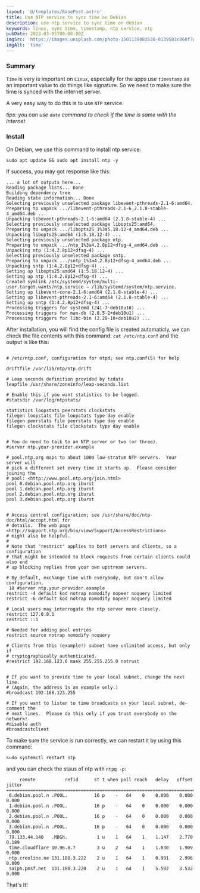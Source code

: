 ```yaml
---
layout: '@/templates/BasePost.astro'
title: Use NTP service to sync time on Debian
description: use ntp service to sync time on debian
keywords: linux, sync time, timestamp, ntp service, ntp
pubDate: 2023-03-05T00:00:00Z
imgSrc: 'https://images.unsplash.com/photo-1501139083538-0139583c060f?w=800&auto=format&fit=crop&q=60&ixlib=rb-4.0.3&ixid=M3wxMjA3fDB8MHxzZWFyY2h8Mnx8dGltZXxlbnwwfHwwfHx8MA%3D%3D'
imgAlt: 'time'
---
```



### Summary

`Time` is very is important on `Linux`, especially for the apps use `timestamp` as an important value to do things like signature. So we need to make sure the time is synced with the internet server.

A very easy way to do this is to use `NTP` service.

_tips: you can use `date` command to check if the time is same with the internet_

### Install

On Debian, we use this command to install ntp service:

```
sudo apt update && sudo apt install ntp -y
```

If success, you may got response like this:

```
... a lot of outputs here...
Reading package lists... Done
Building dependency tree
Reading state information... Done
Selecting previously unselected package libevent-pthreads-2.1-6:amd64.
Preparing to unpack .../libevent-pthreads-2.1-6_2.1.8-stable-4_amd64.deb ...
Unpacking libevent-pthreads-2.1-6:amd64 (2.1.8-stable-4) ...
Selecting previously unselected package libopts25:amd64.
Preparing to unpack .../libopts25_1%3a5.18.12-4_amd64.deb ...
Unpacking libopts25:amd64 (1:5.18.12-4) ...
Selecting previously unselected package ntp.
Preparing to unpack .../ntp_1%3a4.2.8p12+dfsg-4_amd64.deb ...
Unpacking ntp (1:4.2.8p12+dfsg-4) ...
Selecting previously unselected package sntp.
Preparing to unpack .../sntp_1%3a4.2.8p12+dfsg-4_amd64.deb ...
Unpacking sntp (1:4.2.8p12+dfsg-4) ...
Setting up libopts25:amd64 (1:5.18.12-4) ...
Setting up ntp (1:4.2.8p12+dfsg-4) ...
Created symlink /etc/systemd/system/multi-user.target.wants/ntp.service → /lib/systemd/system/ntp.service.
Setting up libevent-core-2.1-6:amd64 (2.1.8-stable-4) ...
Setting up libevent-pthreads-2.1-6:amd64 (2.1.8-stable-4) ...
Setting up sntp (1:4.2.8p12+dfsg-4) ...
Processing triggers for systemd (241-7~deb10u10) ...
Processing triggers for man-db (2.8.5-2+deb10u1) ...
Processing triggers for libc-bin (2.28-10+deb10u2) ...

```

After installation, you will find the config file is created automaticly, we can check the file contents with this command: `cat /etc/ntp.conf` and the output is like this:

```

# /etc/ntp.conf, configuration for ntpd; see ntp.conf(5) for help

driftfile /var/lib/ntp/ntp.drift

# Leap seconds definition provided by tzdata
leapfile /usr/share/zoneinfo/leap-seconds.list

# Enable this if you want statistics to be logged.
#statsdir /var/log/ntpstats/

statistics loopstats peerstats clockstats
filegen loopstats file loopstats type day enable
filegen peerstats file peerstats type day enable
filegen clockstats file clockstats type day enable


# You do need to talk to an NTP server or two (or three).
#server ntp.your-provider.example

# pool.ntp.org maps to about 1000 low-stratum NTP servers.  Your server will
# pick a different set every time it starts up.  Please consider joining the
# pool: <http://www.pool.ntp.org/join.html>
pool 0.debian.pool.ntp.org iburst
pool 1.debian.pool.ntp.org iburst
pool 2.debian.pool.ntp.org iburst
pool 3.debian.pool.ntp.org iburst


# Access control configuration; see /usr/share/doc/ntp-doc/html/accopt.html for
# details.  The web page <http://support.ntp.org/bin/view/Support/AccessRestrictions>
# might also be helpful.
#
# Note that "restrict" applies to both servers and clients, so a configuration
# that might be intended to block requests from certain clients could also end
# up blocking replies from your own upstream servers.

# By default, exchange time with everybody, but don't allow configuration.
 18 #server ntp.your-provider.example
restrict -4 default kod notrap nomodify nopeer noquery limited
restrict -6 default kod notrap nomodify nopeer noquery limited

# Local users may interrogate the ntp server more closely.
restrict 127.0.0.1
restrict ::1

# Needed for adding pool entries
restrict source notrap nomodify noquery

# Clients from this (example!) subnet have unlimited access, but only if
# cryptographically authenticated.
#restrict 192.168.123.0 mask 255.255.255.0 notrust


# If you want to provide time to your local subnet, change the next line.
# (Again, the address is an example only.)
#broadcast 192.168.123.255

# If you want to listen to time broadcasts on your local subnet, de-comment the
# next lines.  Please do this only if you trust everybody on the network!
#disable auth
#broadcastclient

```


To make sure the service is run correctly, we can restart it by using this command:

```
sudo systemctl restart ntp
```

and you can check the staus of ntp with `ntpq -p`:

```
     remote           refid      st t when poll reach   delay   offset  jitter
==============================================================================
 0.debian.pool.n .POOL.          16 p    -   64    0    0.000    0.000   0.000
 1.debian.pool.n .POOL.          16 p    -   64    0    0.000    0.000   0.000
 2.debian.pool.n .POOL.          16 p    -   64    0    0.000    0.000   0.000
 3.debian.pool.n .POOL.          16 p    -   64    0    0.000    0.000   0.000
 79.133.44.140   .MBGh.           1 u    1   64    1    1.147    2.770   0.189
 time.cloudflare 10.96.8.7        3 u    2   64    1    1.030    1.909   0.000
 ntp.creoline.ne 131.188.3.222    2 u    1   64    1    0.991    2.996   0.000
 saiph.pmsf.net  131.188.3.220    2 u    1   64    1    5.582    3.532   0.000

```

That's It!